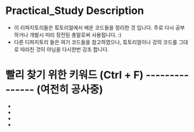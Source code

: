 # Practical_Study Description
- 이 리파지토리들은 튜토리얼에서 배운 코드들을 정리한 것 입니다. 주로 다시 공부하거나 개발시 미리 장전된 총알로써 사용됩니다. :)
- 다른 디파지토리 들은 여기 코드들을 참고하였으나, 튜토리얼이나 강의 코드를 그대로 따라친 것이 아님을 다시한번 강조 합니다.

# 빨리 찾기 위한 키워드 (Ctrl + F) --------------- (여전히 공사중)
-
-
-
-
